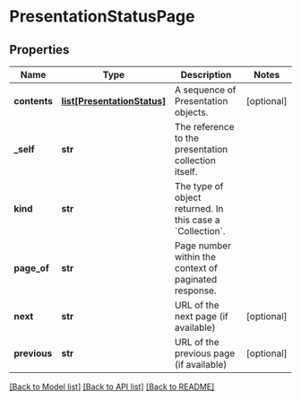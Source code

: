 # PresentationStatusPage

## Properties
Name | Type | Description | Notes
------------ | ------------- | ------------- | -------------
**contents** | [**list[PresentationStatus]**](PresentationStatus.md) | A sequence of Presentation objects. | [optional] 
**_self** | **str** | The reference to the presentation collection itself. | 
**kind** | **str** | The type of object returned. In this case a &#x60;Collection&#x60;. | 
**page_of** | **str** | Page number within the context of paginated response. | 
**next** | **str** | URL of the next page (if available) | [optional] 
**previous** | **str** | URL of the previous page (if available) | [optional] 

[[Back to Model list]](../README.md#documentation-for-models) [[Back to API list]](../README.md#documentation-for-api-endpoints) [[Back to README]](../README.md)

